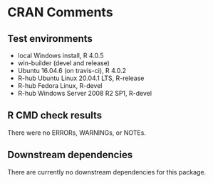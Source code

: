 # CRAN Comments 

## Test environments
* local Windows install, R 4.0.5
* win-builder (devel and release)
* Ubuntu 16.04.6 (on travis-ci), R 4.0.2
* R-hub Ubuntu Linux 20.04.1 LTS, R-release
* R-hub Fedora Linux, R-devel
* R-hub Windows Server 2008 R2 SP1, R-devel

## R CMD check results
There were no ERRORs, WARNINGs, or NOTEs.

## Downstream dependencies
There are currently no downstream dependencies for this package.